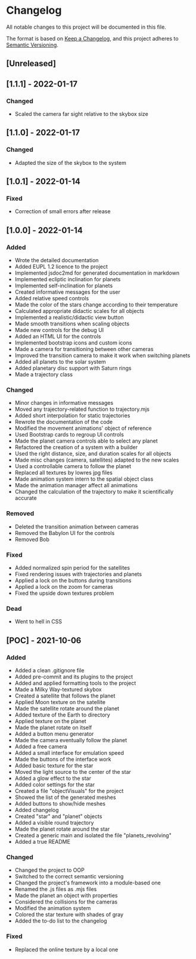 # Changelog

All notable changes to this project will be documented in this file.

The format is based on [Keep a Changelog](https://keepachangelog.com/en/1.0.0/),
and this project adheres to [Semantic Versioning](https://semver.org/spec/v2.0.0.html).

## [Unreleased]

## [1.1.1] - 2022-01-17

### Changed

- Scaled the camera far sight relative to the skybox size

## [1.1.0] - 2022-01-17

### Changed

- Adapted the size of the skybox to the system

## [1.0.1] - 2022-01-14

### Fixed

- Correction of small errors after release

## [1.0.0] - 2022-01-14

### Added

- Wrote the detailed documentation
- Added EUPL 1.2 licence to the project
- Implemented jsdoc2md for generated documentation in markdown
- Implemented ecliptic inclination for planets
- Implemented self-inclination for planets
- Created informative messages for the user
- Added relative speed controls
- Made the color of the stars change according to their temperature
- Calculated appropriate didactic scales for all objects
- Implemented a realistic/didactic view button
- Made smooth transitions when scaling objects
- Made new controls for the debug UI
- Added an HTML UI for the controls
- Implemented bootstrap icons and custom icons
- Made a camera for transitioning between other cameras
- Improved the transition camera to make it work when switching planets
- Added all planets to the solar system
- Added planetary disc support with Saturn rings
- Made a trajectory class

### Changed

- Minor changes in informative messages
- Moved any trajectory-related function to trajectory.mjs
- Added short interpolation for static trajectories
- Rewrote the documentation of the code
- Modified the movement animations' object of reference
- Used Bootstrap cards to regroup UI controls
- Made the planet camera controls able to select any planet
- Refactored the creation of a system with a builder
- Used the right distance, size, and duration scales for all objects
- Made misc changes (camera, satellites) adapted to the new scales
- Used a controllable camera to follow the planet
- Replaced all textures by lowres jpg files
- Made animation system intern to the spatial object class
- Made the animation manager affect all animations
- Changed the calculation of the trajectory to make it scientifically accurate

### Removed

- Deleted the transition animation between cameras
- Removed the Babylon UI for the controls
- Removed Bob

### Fixed

- Added normalized spin period for the satellites
- Fixed rendering issues with trajectories and planets
- Applied a lock on the buttons during transitions
- Applied a lock on the zoom for cameras
- Fixed the upside down textures problem

### Dead

- Went to hell in CSS

## [POC] - 2021-10-06

### Added

- Added a clean .gitignore file
- Added pre-commit and its plugins to the project
- Added and applied formatting tools to the project
- Made a Milky Way-textured skybox
- Created a satellite that follows the planet
- Applied Moon texture on the satellite
- Made the satellite rotate around the planet
- Added texture of the Earth to directory
- Applied texture on the planet
- Made the planet rotate on itself
- Added a button menu generator
- Made the camera eventually follow the planet
- Added a free camera
- Added a small interface for emulation speed
- Made the buttons of the interface work
- Added basic texture for the star
- Moved the light source to the center of the star
- Added a glow effect to the star
- Added color settings for the star
- Created a file "objectVisuals" for the project
- Showed the list of the generated meshes
- Added buttons to show/hide meshes
- Added changelog
- Created "star" and "planet" objects
- Added a visible round trajectory
- Made the planet rotate around the star
- Created a generic main and isolated the file "planets_revolving"
- Added a true README

### Changed

- Changed the project to OOP
- Switched to the correct semantic versioning
- Changed the project's framework into a module-based one
- Renamed the .js files as .mjs files
- Made the planet an object with properties
- Considered the collisions for the cameras
- Modified the animation system
- Colored the star texture with shades of gray
- Added the to-do list to the changelog

### Fixed

- Replaced the online texture by a local one
